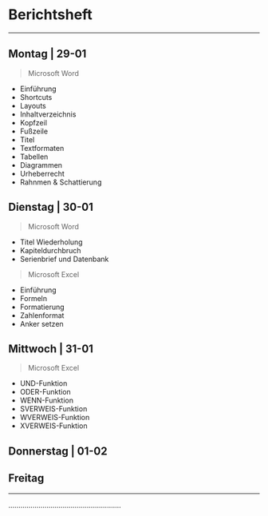 # Berichtsheft

---

## Montag | 29-01
> Microsoft Word
- Einführung
- Shortcuts
- Layouts
- Inhaltverzeichnis
- Kopfzeil
- Fußzeile
- Titel
- Textformaten
- Tabellen
- Diagrammen
- Urheberrecht
- Rahnmen & Schattierung

## Dienstag | 30-01
> Microsoft Word
- Titel Wiederholung
- Kapiteldurchbruch
- Serienbrief und Datenbank
> Microsoft Excel
- Einführung
- Formeln
- Formatierung
- Zahlenformat
- Anker setzen

## Mittwoch | 31-01
> Microsoft Excel
- UND-Funktion
- ODER-Funktion
- WENN-Funktion
- SVERWEIS-Funktion
- WVERWEIS-Funktion
- XVERWEIS-Funktion

## Donnerstag | 01-02


## Freitag

---

........................................................

